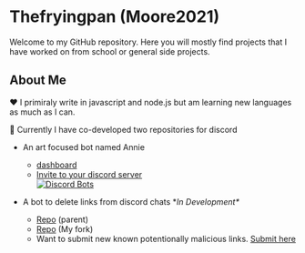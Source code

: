 # Thefryingpan (Moore2021)

Welcome to my GitHub repository. Here you will mostly find projects that I have worked on from school or general side projects.

## About Me
  
  ❤️ I primiraly write in javascript and node.js but am learning new languages as much as I can.

  💬 Currently I have co-developed two repositories for discord
  * An art focused bot named Annie
    * [dashboard](https://www.annie.gg)
    * [Invite to your discord server](https://discord.com/oauth2/authorize?client_id=501461775821176832&permissions=268823638&scope=bot)  
  [![Discord Bots](https://top.gg/api/widget/501461775821176832.svg)](https://top.gg/bot/501461775821176832)
  
  * A bot to delete links from discord chats \**In Development\**
    * [Repo](https://github.com/hugonun/delink-bot) (parent)
    * [Repo](https://github.com/Moore2021/delink-bot) (My fork)
    * Want to submit new known potentionally malicious links. [Submit here](https://github.com/hugonun/delink-bot/issues/4)
